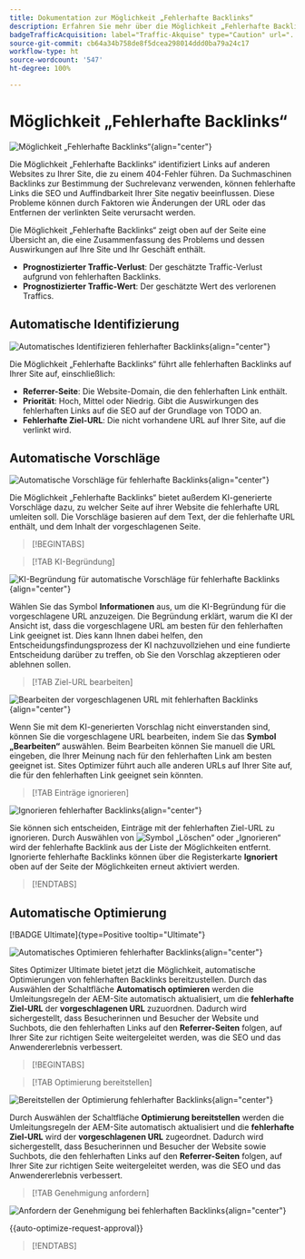 ```yaml
---
title: Dokumentation zur Möglichkeit „Fehlerhafte Backlinks“
description: Erfahren Sie mehr über die Möglichkeit „Fehlerhafte Backlinks“ und darüber, wie Sie sie zur Verbesserung der Traffic-Akquise nutzen können.
badgeTrafficAcquisition: label="Traffic-Akquise" type="Caution" url="../../opportunity-types/traffic-acquisition.md" tooltip="Traffic-Akquise"
source-git-commit: cb64a34b758de8f5dcea298014ddd0ba79a24c17
workflow-type: ht
source-wordcount: '547'
ht-degree: 100%

---
```



# Möglichkeit „Fehlerhafte Backlinks“

![Möglichkeit „Fehlerhafte Backlinks“](./assets/broken-backlinks/hero.png){align="center"}

Die Möglichkeit „Fehlerhafte Backlinks“ identifiziert Links auf anderen Websites zu Ihrer Site, die zu einem 404-Fehler führen. Da Suchmaschinen Backlinks zur Bestimmung der Suchrelevanz verwenden, können fehlerhafte Links die SEO und Auffindbarkeit Ihrer Site negativ beeinflussen. Diese Probleme können durch Faktoren wie Änderungen der URL oder das Entfernen der verlinkten Seite verursacht werden.

Die Möglichkeit „Fehlerhafte Backlinks“ zeigt oben auf der Seite eine Übersicht an, die eine Zusammenfassung des Problems und dessen Auswirkungen auf Ihre Site und Ihr Geschäft enthält.

* **Prognostizierter Traffic-Verlust**: Der geschätzte Traffic-Verlust aufgrund von fehlerhaften Backlinks.
* **Prognostizierter Traffic-Wert**: Der geschätzte Wert des verlorenen Traffics.

## Automatische Identifizierung

![Automatisches Identifizieren fehlerhafter Backlinks](./assets/broken-backlinks/auto-identify.png){align="center"}

Die Möglichkeit „Fehlerhafte Backlinks“ führt alle fehlerhaften Backlinks auf Ihrer Site auf, einschließlich:

* **Referrer-Seite**: Die Website-Domain, die den fehlerhaften Link enthält.
* **Priorität**: Hoch, Mittel oder Niedrig. Gibt die Auswirkungen des fehlerhaften Links auf die SEO auf der Grundlage von TODO an.
* **Fehlerhafte Ziel-URL**: Die nicht vorhandene URL auf Ihrer Site, auf die verlinkt wird.

## Automatische Vorschläge

![Automatische Vorschläge für fehlerhafte Backlinks](./assets/broken-backlinks/auto-suggest.png){align="center"}

Die Möglichkeit „Fehlerhafte Backlinks“ bietet außerdem KI-generierte Vorschläge dazu, zu welcher Seite auf ihrer Website die fehlerhafte URL umleiten soll. Die Vorschläge basieren auf dem Text, der die fehlerhafte URL enthält, und dem Inhalt der vorgeschlagenen Seite.


>[!BEGINTABS]

>[!TAB KI-Begründung]

![KI-Begründung für automatische Vorschläge für fehlerhafte Backlinks](./assets/broken-backlinks/auto-suggest-ai-rationale.png){align="center"}

Wählen Sie das Symbol **Informationen** aus, um die KI-Begründung für die vorgeschlagene URL anzuzeigen. Die Begründung erklärt, warum die KI der Ansicht ist, dass die vorgeschlagene URL am besten für den fehlerhaften Link geeignet ist. Dies kann Ihnen dabei helfen, den Entscheidungsfindungsprozess der KI nachzuvollziehen und eine fundierte Entscheidung darüber zu treffen, ob Sie den Vorschlag akzeptieren oder ablehnen sollen.

>[!TAB Ziel-URL bearbeiten]

![Bearbeiten der vorgeschlagenen URL mit fehlerhaften Backlinks](./assets/broken-backlinks/edit-target-url.png){align="center"}

Wenn Sie mit dem KI-generierten Vorschlag nicht einverstanden sind, können Sie die vorgeschlagene URL bearbeiten, indem Sie das **Symbol „Bearbeiten“** auswählen. Beim Bearbeiten können Sie manuell die URL eingeben, die Ihrer Meinung nach für den fehlerhaften Link am besten geeignet ist. Sites Optimizer führt auch alle anderen URLs auf Ihrer Site auf, die für den fehlerhaften Link geeignet sein könnten.

>[!TAB Einträge ignorieren]

![Ignorieren fehlerhafter Backlinks](./assets/broken-backlinks/ignore.png){align="center"}

Sie können sich entscheiden, Einträge mit der fehlerhaften Ziel-URL zu ignorieren. Durch Auswählen von ![Symbol „Löschen“ oder „Ignorieren“](https://spectrum.adobe.com/static/icons/ui_18/CrossSize500.svg) wird der fehlerhafte Backlink aus der Liste der Möglichkeiten entfernt. Ignorierte fehlerhafte Backlinks können über die Registerkarte **Ignoriert** oben auf der Seite der Möglichkeiten erneut aktiviert werden.

>[!ENDTABS]

## Automatische Optimierung

[!BADGE Ultimate]{type=Positive tooltip="Ultimate"}

![Automatisches Optimieren fehlerhafter Backlinks](./assets/broken-backlinks/auto-optimize.png){align="center"}

Sites Optimizer Ultimate bietet jetzt die Möglichkeit, automatische Optimierungen von fehlerhaften Backlinks bereitzustellen. Durch das Auswählen der Schaltfläche **Automatisch optimieren** werden die Umleitungsregeln der AEM-Site automatisch aktualisiert, um die **fehlerhafte Ziel-URL** der **vorgeschlagenen URL** zuzuordnen. Dadurch wird sichergestellt, dass Besucherinnen und Besucher der Website und Suchbots, die den fehlerhaften Links auf den **Referrer-Seiten** folgen, auf Ihrer Site zur richtigen Seite weitergeleitet werden, was die SEO und das Anwendererlebnis verbessert.

>[!BEGINTABS]

>[!TAB Optimierung bereitstellen]

![Bereitstellen der Optimierung fehlerhafter Backlinks](./assets/broken-backlinks/deploy-optimization.png){align="center"}

Durch Auswählen der Schaltfläche **Optimierung bereitstellen** werden die Umleitungsregeln der AEM-Site automatisch aktualisiert und die **fehlerhafte Ziel-URL** wird der **vorgeschlagenen URL** zugeordnet. Dadurch wird sichergestellt, dass Besucherinnen und Besucher der Website sowie Suchbots, die den fehlerhaften Links auf den **Referrer-Seiten** folgen, auf Ihrer Site zur richtigen Seite weitergeleitet werden, was die SEO und das Anwendererlebnis verbessert.

>[!TAB Genehmigung anfordern]

![Anfordern der Genehmigung bei fehlerhaften Backlinks](./assets/broken-backlinks/request-approval.png){align="center"}

{{auto-optimize-request-approval}}

>[!ENDTABS]
